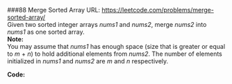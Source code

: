 ###88 Merge Sorted Array
URL: https://leetcode.com/problems/merge-sorted-array/</br>
Given two sorted integer arrays _nums1_ and _nums2_, merge _nums2_ into _nums1_ as one sorted array.</br>
__Note:__</br>
You may assume that _nums1_ has enough space (size that is greater or equal to _m_ + _n_) to hold additional elements from _nums2_. The number of elements initialized in _nums1_ and _nums2_ are _m_ and _n_ respectively.

__Code:__

